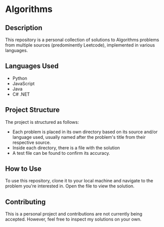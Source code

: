 # Algorithms

## Description
This repository is a personal collection of solutions to Algorithms problems from multiple sources (predominently Leetcode), implemented in various languages. 

## Languages Used
- Python
- JavaScript
- Java
- C# .NET

## Project Structure
The project is structured as follows:
- Each problem is placed in its own directory based on its source and/or language used, usually named after the problem's title from their respective source.
- Inside each directory, there is a file with the solution
- A test file can be found to confirm its accuracy.

## How to Use
To use this repository, clone it to your local machine and navigate to the problem you're interested in. Open the file to view the solution.

## Contributing
This is a personal project and contributions are not currently being accepted. However, feel free to inspect my solutions on your own.

